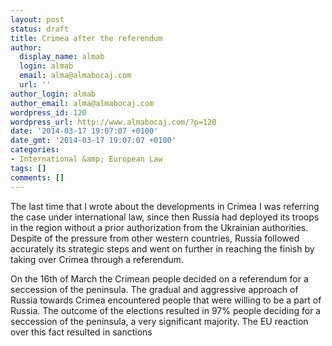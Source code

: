```yaml
---
layout: post
status: draft
title: Crimea after the referendum
author:
  display_name: almab
  login: almab
  email: alma@almabocaj.com
  url: ''
author_login: almab
author_email: alma@almabocaj.com
wordpress_id: 120
wordpress_url: http://www.almabocaj.com/?p=120
date: '2014-03-17 19:07:07 +0100'
date_gmt: '2014-03-17 19:07:07 +0100'
categories:
- International &amp; European Law
tags: []
comments: []
---
```

<p>The last time that I wrote about the developments in Crimea I was referring the case under international law, since then Russia had deployed its troops in the region without a prior authorization from the Ukrainian authorities. Despite of the pressure from other western countries, Russia followed accurately its strategic steps and went on further in reaching the finish by taking over Crimea through a referendum.</p>
<p>On the 16th of March the Crimean people decided on a referendum for a seccession of the peninsula. The gradual and aggressive approach of Russia towards Crimea encountered people that were willing to be a part of Russia. The outcome of the elections resulted in 97% people deciding for a seccession of the peninsula, a very significant majority. The EU reaction over this fact resulted in sanctions</p>
